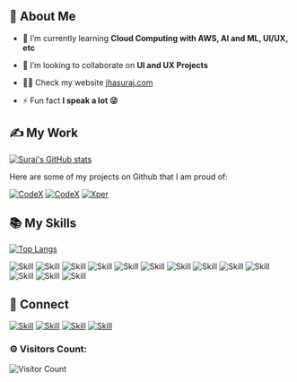 ## 🧔 About Me

- 🌱 I’m currently learning **Cloud Computing with AWS, AI and ML, UI/UX, etc**

- 👯 I’m looking to collaborate on **UI and UX Projects**

- 👨‍💻 Check my website [jhasuraj.com](https://jhasuraj.com)

- ⚡ Fun fact **I speak a lot 😜**

## ✍ My Work

[![Suraj's GitHub stats](https://github-readme-stats.vercel.app/api?username=jhasuraj01&show_icons=true&theme=dark)](https://github.com/jhasuraj01)

Here are some of my projects on Github that I am proud of:

[![CodeX](https://github-readme-stats.vercel.app/api/pin/?username=jhasuraj01&repo=github-cron&show_icons=true&theme=dark)](https://github.com/jhasuraj01/github-cron)
[![CodeX](https://github-readme-stats.vercel.app/api/pin/?username=jhasuraj01&repo=les&show_icons=true&theme=dark)](https://github.com/jhasuraj01/les)
[![Xper](https://github-readme-stats.vercel.app/api/pin/?username=jhasuraj01&repo=password-generator&show_icons=true&theme=dark)](https://github.com/jhasuraj01/password-generator)

## 📚 My Skills

[![Top Langs](https://github-readme-stats.vercel.app/api/top-langs/?username=jhasuraj01&layout=compact&show_icons=true&theme=dark)](https://github.com/jhasuraj01/jhasuraj01)

![Skill](https://img.shields.io/badge/HTML5-E34F26?style=for-the-badge&logo=html5&logoColor=white)
![Skill](https://img.shields.io/badge/CSS3-1572B6?style=for-the-badge&logo=css3&logoColor=white)
![Skill](https://img.shields.io/badge/JavaScript-323330?style=for-the-badge&logo=javascript&logoColor=F7DF1E)
![Skill](https://img.shields.io/badge/Node.js-43853D?style=for-the-badge&logo=node.js&logoColor=white)
![Skill](https://img.shields.io/badge/npm-CB3837?style=for-the-badge&logo=npm&logoColor=white)
![Skill](https://img.shields.io/badge/Sass-CC6699?style=for-the-badge&logo=sass&logoColor=white)
![Skill](https://img.shields.io/badge/Markdown-000000?style=for-the-badge&logo=markdown&logoColor=white)
![Skill](https://img.shields.io/badge/jQuery-0769AD?style=for-the-badge&logo=jquery&logoColor=white)
![Skill](https://img.shields.io/badge/Heroku-430098?style=for-the-badge&logo=heroku&logoColor=white)
![Skill](https://img.shields.io/badge/Git-F05032?style=for-the-badge&logo=git&logoColor=white)
![Skill](https://img.shields.io/badge/Visual_Studio_Code-0078D4?style=for-the-badge&logo=visual%20studio%20code&logoColor=white)
![Skill](https://img.shields.io/badge/Microsoft_Office-D83B01?style=for-the-badge&logo=microsoft-office&logoColor=white)
![Skill](https://img.shields.io/badge/Amazon%20Web%20Services-000000?style=for-the-badge&logo=amazon&logoColor=white)

## 🤝 Connect

[![Skill](https://img.shields.io/badge/LinkedIn-0077B5?style=for-the-badge&logo=linkedin&logoColor=white)](https://www.linkedin.com/in/jhasuraj01/)
[![Skill](https://img.shields.io/badge/Twitter-1DA1F2?style=for-the-badge&logo=twitter&logoColor=white)](https://twitter.com/jhasuraj01)
[![Skill](https://img.shields.io/badge/Instagram-E4405F?style=for-the-badge&logo=instagram&logoColor=white)](https://www.instagram.com/jhasuraj01/)
[![Skill](https://img.shields.io/badge/GitHub-100000?style=for-the-badge&logo=github&logoColor=white)](https://github.com/jhasuraj01)

### ⚙️ Visitors Count:
![Visitor Count](https://profile-counter.glitch.me/{jhasuraj01}/count.svg)
